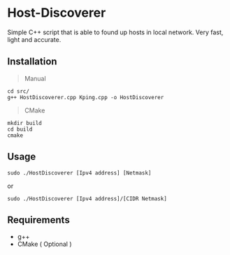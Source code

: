 # Host-Discoverer
Simple C++ script that is able to found up hosts in local network. Very fast, light and accurate.

## Installation
> Manual
```
cd src/
g++ HostDiscoverer.cpp Kping.cpp -o HostDiscoverer
```
> CMake
```
mkdir build
cd build
cmake
```
## Usage
```
sudo ./HostDiscoverer [Ipv4 address] [Netmask]
```
or 

```
sudo ./HostDiscoverer [Ipv4 address]/[CIDR Netmask]
```
## Requirements
- g++
- CMake ( Optional )
